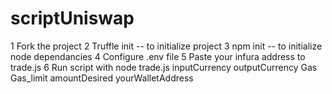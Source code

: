 # scriptUniswap

1 Fork the project 
2 Truffle init -- to initialize project
3 npm init -- to initialize node dependancies
4 Configure .env file 
5 Paste your infura address to trade.js
6 Run script with 
node trade.js inputCurrency outputCurrency Gas Gas_limit amountDesired yourWalletAddress
